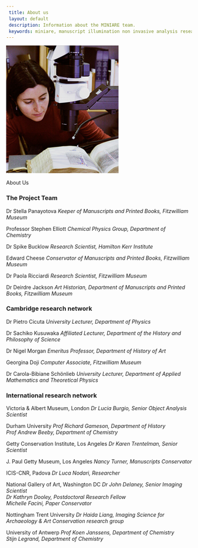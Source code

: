 ```yaml
---
 title: About us
 layout: default
 description: Information about the MINIARE team.
 keywords: miniare, manuscript illumination non invasive analysis research and expertise, people, team, about 
---
```


![ManuscriptAnalysis1.jpg](images/ManuscriptAnalysis2.jpg)

About Us

### The Project Team

Dr Stella Panayotova _Keeper of Manuscripts and Printed Books, Fitzwilliam Museum_

Professor Stephen Elliott _Chemical Physics Group, Department of Chemistry_

Dr Spike Bucklow _Research Scientist, Hamilton Kerr Institute_

Edward Cheese _Conservator of Manuscripts and Printed Books, Fitzwilliam Museum_

Dr Paola Ricciardi _Research Scientist, Fitzwilliam Museum_

Dr Deirdre Jackson _Art Historian, Department of Manuscripts and Printed Books, Fitzwilliam Museum_

### Cambridge research network

Dr Pietro Cicuta _University Lecturer, Department of Physics_

Dr Sachiko Kusuwaka _Affiliated Lecturer, Department of the History and Philosophy of Science_

Dr Nigel Morgan _Emeritus Professor, Department of History of Art_

Georgina Doji _Computer Associate, Fitzwilliam Museum_

Dr Carola-Bibiane Schönlieb _University Lecturer, Department of Applied Mathematics and Theoretical Physics_

### International research network

Victoria & Albert Museum, London _Dr Lucia Burgio, Senior Object Analysis Scientist_

Durham University _Prof Richard Gameson, Department of History  
Prof Andrew Beeby, Department of Chemistry_

Getty Conservation Institute, Los Angeles _Dr Karen Trentelman, Senior Scientist_

J. Paul Getty Museum, Los Angeles _Nancy Turner, Manuscripts Conservator_

ICIS-CNR, Padova _Dr Luca Nodari, Researcher_

National Gallery of Art, Washington DC _Dr John Delaney, Senior Imaging Scientist  
Dr Kathryn Dooley, Postdoctoral Research Fellow  
Michelle Facini, Paper Conservator_

Nottingham Trent University _Dr Haida Liang, Imaging Science for Archaeology & Art Conservation research group_

University of Antwerp _Prof Koen Janssens, Department of Chemistry  
Stijn Legrand, Department of Chemistry_